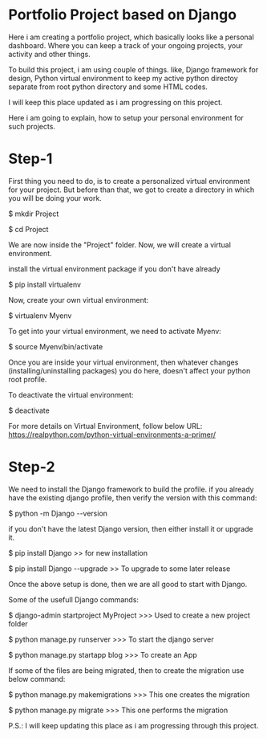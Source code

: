 # Portfolio Project based on Django

Here i am creating a portfolio project, which basically looks like a personal dashboard. Where you can keep a track of your ongoing projects, your activity and other things.

To build this project, i am using couple of things. like, Django framework for design, Python virtual environment to keep my active python directoy separate from root python directory and some HTML codes.

I will keep this place updated as i am progressing on this project.

Here i am going to explain, how to setup your personal environment for such projects.

# Step-1

First thing you need to do, is to create a personalized virtual environment for your project. But before than that, we got to create a directory in which you will be doing your work.

$ mkdir Project

$ cd Project

We are now inside the "Project" folder. Now, we will create a virtual environment.

install the virtual environment package if you don't have already

$ pip install virtualenv

Now, create your own virtual environment:

$ virtualenv Myenv

To get into your virtual environment, we need to activate Myenv:

$ source Myenv/bin/activate

Once you are inside your virtual environment, then whatever changes (installing/uninstalling packages) you do here, doesn't affect your python root profile.

To deactivate the virtual environment:

$ deactivate

For more details on Virtual Environment, follow below URL:
https://realpython.com/python-virtual-environments-a-primer/


# Step-2

We need to install the Django framework to build the profile. if you already have the existing django profile, then verify the version with this command:

$ python -m Django --version

if you don't have the latest Django version, then either install it or upgrade it.

$ pip install Django    >> for new installation

$ pip install Django --upgrade    >> To upgrade to some later release

Once the above setup is done, then we are all good to start with Django.

Some of the usefull Django commands:

$ django-admin startproject MyProject         >>> Used to create a new project folder

$ python manage.py runserver                  >>> To start the django server

$ python manage.py startapp blog              >>> To create an App

If some of the files are being migrated, then to create the migration use below command:

$ python manage.py makemigrations             >>> This one creates the migration

$ python manage.py migrate                    >>> This one performs the migration






P.S.: I will keep updating this place as i am progressing through this project.

